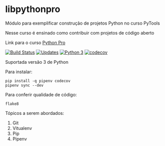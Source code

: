 # libpythonpro
Módulo para exemplificar construção de projetos Python no curso PyTools

Nesse curso é ensinado como contribuir com projetos de código aberto

Link para o curso [Python Pro](https://www.python.pro.br)

[![Build Status](https://travis-ci.org/WschmidtS/libpythonpro.svg?branch=master)](https://travis-ci.org/WschmidtS/libpythonpro)
[![Updates](https://pyup.io/repos/github/WschmidtS/libpythonpro/shield.svg)](https://pyup.io/repos/github/WschmidtS/libpythonpro/)
[![Python 3](https://pyup.io/repos/github/WschmidtS/libpythonpro/python-3-shield.svg)](https://pyup.io/repos/github/WschmidtS/libpythonpro/)
[![codecov](https://codecov.io/gh/WschmidtS/libpythonpro/branch/master/graph/badge.svg)](https://codecov.io/gh/WschmidtS/libpythonpro)

Suportada versão 3 de Python

Para instalar:
```console
pip install -q pipenv codecov
pipenv sync --dev
```
Para conferir qualidade de código:
```console
flake8
```

Tópicos a serem abordados:
1. Git
2. Vitualenv
3. Pip
4. Pipenv
